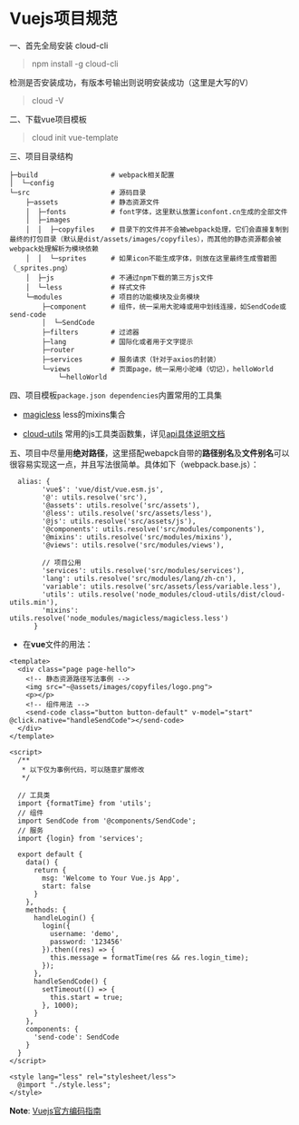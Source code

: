 # Vuejs项目规范

一、首先全局安装 cloud-cli

> npm install -g cloud-cli

检测是否安装成功，有版本号输出则说明安装成功（这里是大写的V） 

> cloud -V


二、下载vue项目模板

> cloud init vue-template <my-project>


三、项目目录结构

```
├─build                  # webpack相关配置
│  └─config       
└─src                    # 源码目录
    ├─assets             # 静态资源文件
    │  ├─fonts           # font字体，这里默认放置iconfont.cn生成的全部文件
    │  ├─images   
    │  │  ├─copyfiles    # 目录下的文件并不会被webpack处理，它们会直接复制到最终的打包目录（默认是dist/assets/images/copyfiles），而其他的静态资源都会被webpack处理解析为模块依赖
    │  │  └─sprites      # 如果icon不能生成字体，则放在这里最终生成雪碧图（_sprites.png）
    │  ├─js              # 不通过npm下载的第三方js文件      
    │  └─less            # 样式文件
    └─modules            # 项目的功能模块及业务模块
        ├─component      # 组件，统一采用大驼峰或用中划线连接，如SendCode或send-code
        │  └─SendCode
        ├─filters        # 过滤器
        ├─lang           # 国际化或者用于文字提示
        ├─router  
        ├─services       # 服务请求（针对于axios的封装）
        └─views          # 页面page，统一采用小驼峰（切记），helloWorld
            └─helloWorld               
```

四、项目模板`package.json dependencies`内置常用的工具集

- [magicless](https://github.com/cklwblove/magicless) less的mixins集合

- [cloud-utils](https://github.com/cloud-templates/cloud-utils) 常用的js工具类函数集，详见[api具体说明文档](https://cloud-templates.github.io/cloud-utils/)

五、项目中尽量用**绝对路径**，这里搭配webapck自带的**路径别名**及**文件别名**可以很容易实现这一点，并且写法很简单。具体如下（webpack.base.js）：

```
  alias: {
        'vue$': 'vue/dist/vue.esm.js',
        '@': utils.resolve('src'),
        '@assets': utils.resolve('src/assets'),
        '@less': utils.resolve('src/assets/less'),
        '@js': utils.resolve('src/assets/js'),
        '@components': utils.resolve('src/modules/components'),
        '@mixins': utils.resolve('src/modules/mixins'),
        '@views': utils.resolve('src/modules/views'),
  
        // 项目公用
        'services': utils.resolve('src/modules/services'),
        'lang': utils.resolve('src/modules/lang/zh-cn'),
        'variable': utils.resolve('src/assets/less/variable.less'),
        'utils': utils.resolve('node_modules/cloud-utils/dist/cloud-utils.min'),
        'mixins': utils.resolve('node_modules/magicless/magicless.less')
      }
```

- 在**vue**文件的用法：

```
<template>
  <div class="page page-hello">
    <!-- 静态资源路径写法事例 -->
    <img src="~@assets/images/copyfiles/logo.png">
    <p></p>
    <!-- 组件用法 -->
    <send-code class="button button-default" v-model="start" @click.native="handleSendCode"></send-code>
  </div>
</template>

<script>
  /**
   * 以下仅为事例代码，可以随意扩展修改
   */

  // 工具类
  import {formatTime} from 'utils';
  // 组件
  import SendCode from '@components/SendCode';
  // 服务
  import {login} from 'services';

  export default {
    data() {
      return {
        msg: 'Welcome to Your Vue.js App',
        start: false
      }
    },
    methods: {
      handleLogin() {
        login({
          username: 'demo',
          password: '123456'
        }).then((res) => {
          this.message = formatTime(res && res.login_time);
        });
      },
      handleSendCode() {
        setTimeout(() => {
          this.start = true;
        }, 1000);
      }
    },
    components: {
      'send-code': SendCode
    }
  }
</script>

<style lang="less" rel="stylesheet/less">
  @import "./style.less";
</style>

```

**Note**: [Vuejs官方编码指南](https://cn.vuejs.org/v2/style-guide/index.html)



